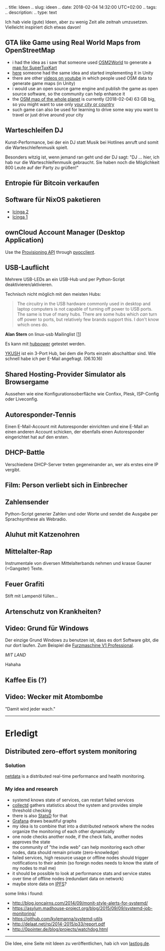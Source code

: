 .. title: Ideen
.. slug: ideen
.. date: 2018-02-04 14:32:00 UTC+02:00
.. tags:
.. description:
.. type: text

Ich hab viele (gute) Ideen, aber zu wenig Zeit alle zeitnah umzusetzen. Vielleicht inspiriert dich etwas davon!

## GTA like Game using Real World Maps from OpenStreetMap

- i had the idea as i saw that someone used [OSM2World](http://osm2world.org/) to generate a [map for SuperTuxKart](https://wiki.openstreetmap.org/wiki/SuperTuxKart)
- [here](https://www.youtube.com/watch?v=780Ia5e8LHQ) someone had the same idea and started implementing it in Unity
- there are other [videos on youtube](https://www.youtube.com/watch?v=GLkOQpjzs_o) in which people used OSM data to generate game maps (in Unity)
- i would use an open source game engine and publish the game as open source software, so the community can help enhance it
- the [OSM map of the whole planet](https://planet.openstreetmap.org/) is currently (2018-02-04) 63 GB big, so you might want to use only [your city or country](https://download.geofabrik.de/)
- such game can also be used for learning to drive some way you want to travel or just drive around your city

## Warteschleifen DJ

Kunst-Performance, bei der ein DJ statt Musik bei Hotlines anruft und somit die Warteschleifenmusik spielt.

Besonders witzig ist, wenn jemand ran geht und der DJ sagt: "DJ ... hier, ich hab nur die Warteschleifenmusik gebraucht. Sie haben noch die Möglichkeit 800 Leute auf der Party zu grüßen!"

## Entropie für Bitcoin verkaufen

## Software für NixOS paketieren

- [Icinga 2](https://www.icinga.org/products/icinga-2/)
- [Icinga 1](https://github.com/Icinga/icinga-core)

## ownCloud Account Manager (Desktop Application)

Use the [Provisioning API](https://doc.owncloud.org/server/8.2/admin_manual/configuration_user/user_provisioning_api.html) through [pyocclient](https://github.com/owncloud/pyocclient).

## USB-Lauflicht

Mehrere USB-LEDs an ein USB-Hub und per Python-Script deaktivieren/aktivieren.

Technisch nicht möglich mit den meisten Hubs:

>The circuitry in the USB hardware commonly used in desktop and laptop computers is not capable of turning off power to USB ports.
>The same is true of many hubs.  There are some hubs which _can_ turn off power to ports, but relatively few brands support this.  I don't know which ones do.

**Alan Stern** on linux-usb Mailinglist [[1](https://marc.info/?l=linux-usb&m=133519454726017&w=2)]

Es kann mit [hubpower](https://github.com/heiher/hubpower) getestet werden.

[YKUSH](https://www.yepkit.com/products/ykush) ist ein 3-Port Hub, bei dem die Ports einzeln abschaltbar sind. Wie schnell habe ich per E-Mail angefragt. (06.10.16)

## Shared Hosting-Provider Simulator als Browsergame

Aussehen wie eine Konfigurationsoberfläche wie Confixx, Plesk, ISP-Config oder Liveconfig.

## Autoresponder-Tennis

Einen E-Mail-Account mit Autoresponder einrichten und eine E-Mail an einen anderen Account schicken, der ebenfalls einen Autoresponder eingerichtet hat auf den ersten.

## DHCP-Battle

Verschiedene DHCP-Server treten gegeneinander an, wer als erstes eine IP vergibt.

## Film: Person verliebt sich in Einbrecher

## Zahlensender

Python-Script generier Zahlen und oder Worte und sendet die Ausgabe per Sprachsynthese als Webradio.

## Aluhut mit Katzenohren

## Mittelalter-Rap

Instrumentale von diversen Mittelalterbands nehmen und krasse Gauner (=Gangster) Texte.

## Feuer Grafiti

Stift mit Lampenöl füllen...

## Artenschutz von Krankheiten?

## Video: Grund für Windows

Der einzige Grund Windows zu benutzen ist, dass es dort Software gibt, die nur dort laufen.
Zum Beispiel die [Furzmaschine V1 Professional](http://buschmaus.npage.de/furzmaschine.html).

*MIT LAND*

Hahaha

## Kaffee Eis (?)

## Video: Wecker mit Atombombe

"Damit wird jeder wach."

---

# Erledigt

## Distributed zero-effort system monitoring

### Solution

[netdata](https://my-netdata.io/) is a distributed real-time performance and health monitoring.

### My idea and research

- systemd knows state of services, can restart failed services
- [collectd](https://collectd.org/) gathers statistics about the system and provides simple threshold checking
- there is also [StatsD](https://github.com/etsy/statsd) for that
- [Grafana](http://grafana.org/) draws beautiful graphs
- my idea is to combine that into a distributed network where the nodes organize the monitoring of each other dynamically
- one node checks another node, if the check fails, another nodes approves the state
- the community of "the indie web" can help monitoring each other nodes, data should remain private (zero-knowledge)
- failed services, high resource usage or offline nodes should trigger notifications to their admin (so foreign nodes needs to know the state of my nodes to mail me)
- it should be possible to look at performance stats and service states over time of offline nodes (redundant data on network)
- maybe store data on [IPFS](https://ipfs.io/)?

some links i found:

- <http://blog.joncairns.com/2014/09/monit-style-alerts-for-systemd/>
- <https://asylum.madhouse-project.org/blog/2015/09/09/systemd-job-monitoring/>
- <https://github.com/kylemanna/systemd-utils>
- <http://delaat.net/rp/2014-2015/p33/report.pdf>
- <http://0pointer.de/blog/projects/watchdog.html>

---

Die Idee, eine Seite mit Ideen zu veröffentlichen, hab ich von [lastlog.de](https://lastlog.de/wiki/index.php/IdeenEcke).
